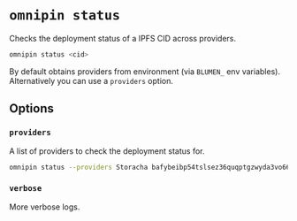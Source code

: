 # `omnipin status`

Checks the deployment status of a IPFS CID across providers.

```sh
omnipin status <cid>
```

By default obtains providers from environment (via `BLUMEN_` env variables). Alternatively you can use a `providers` option.

## Options

### `providers`

A list of providers to check the deployment status for.

```sh
omnipin status --providers Storacha bafybeibp54tslsez36quqptgzwyda3vo66za3rraujksmsb3d5q247uht4
```

### `verbose`

More verbose logs.
